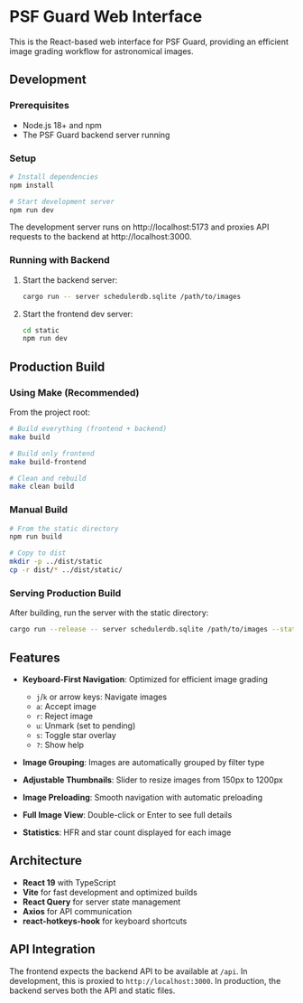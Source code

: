 # PSF Guard Web Interface

This is the React-based web interface for PSF Guard, providing an efficient image grading workflow for astronomical images.

## Development

### Prerequisites

- Node.js 18+ and npm
- The PSF Guard backend server running

### Setup

```bash
# Install dependencies
npm install

# Start development server
npm run dev
```

The development server runs on http://localhost:5173 and proxies API requests to the backend at http://localhost:3000.

### Running with Backend

1. Start the backend server:
   ```bash
   cargo run -- server schedulerdb.sqlite /path/to/images
   ```

2. Start the frontend dev server:
   ```bash
   cd static
   npm run dev
   ```

## Production Build

### Using Make (Recommended)

From the project root:

```bash
# Build everything (frontend + backend)
make build

# Build only frontend
make build-frontend

# Clean and rebuild
make clean build
```

### Manual Build

```bash
# From the static directory
npm run build

# Copy to dist
mkdir -p ../dist/static
cp -r dist/* ../dist/static/
```

### Serving Production Build

After building, run the server with the static directory:

```bash
cargo run --release -- server schedulerdb.sqlite /path/to/images --static-dir dist/static
```

## Features

- **Keyboard-First Navigation**: Optimized for efficient image grading
  - `j`/`k` or arrow keys: Navigate images
  - `a`: Accept image
  - `r`: Reject image
  - `u`: Unmark (set to pending)
  - `s`: Toggle star overlay
  - `?`: Show help

- **Image Grouping**: Images are automatically grouped by filter type
- **Adjustable Thumbnails**: Slider to resize images from 150px to 1200px
- **Image Preloading**: Smooth navigation with automatic preloading
- **Full Image View**: Double-click or Enter to see full details
- **Statistics**: HFR and star count displayed for each image

## Architecture

- **React 19** with TypeScript
- **Vite** for fast development and optimized builds
- **React Query** for server state management
- **Axios** for API communication
- **react-hotkeys-hook** for keyboard shortcuts

## API Integration

The frontend expects the backend API to be available at `/api`. In development, this is proxied to `http://localhost:3000`. In production, the backend serves both the API and static files.